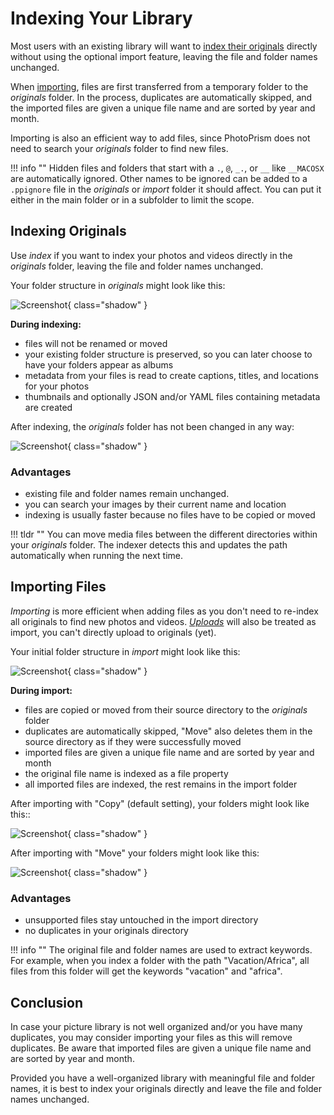 # Indexing Your Library

Most users with an existing library will want to [index their originals](originals.md) directly without using the optional import feature, leaving the file and folder names unchanged.

When [importing](import.md), files are first transferred from a temporary folder to the *originals* folder. In the process, duplicates are automatically skipped, and the imported files are given a unique file name and are sorted by year and month.

Importing is also an efficient way to add files, since PhotoPrism does not need to search your *originals* folder to find new files.

!!! info ""
    Hidden files and folders that start with a `.`, `@`, `_.`, or `__` like `__MACOSX` are automatically ignored. Other names to be
    ignored can be added to a `.ppignore` file in the *originals* or *import* folder it should affect.
    You can put it either in the main folder or in a subfolder to limit the scope.

## Indexing Originals

Use *index* if you want to index your photos and videos directly in the *originals* folder, leaving the file and folder names unchanged.

Your folder structure in *originals* might look like this:

![Screenshot](img/originals-before-after.png){ class="shadow" }
     
**During indexing:**

* files will not be renamed or moved
* your existing folder structure is preserved, so you can later choose to have your folders appear as albums
* metadata from your files is read to create captions, titles, and locations for your photos
* thumbnails and optionally JSON and/or YAML files containing metadata are created

After indexing, the *originals* folder has not been changed in any way:

![Screenshot](img/originals-before-after.png){ class="shadow" }

### Advantages

* existing file and folder names remain unchanged.
* you can search your images by their current name and location
* indexing is usually faster because no files have to be copied or moved

!!! tldr ""
    You can move media files between the different directories within your *originals* folder. The indexer detects this and updates the path automatically when running the next time.

## Importing Files

*Importing* is more efficient when adding files as you don't need to re-index all originals to find new photos and videos.
[*Uploads*](upload.md) will also be treated as import, you can't directly upload to originals (yet).

Your initial folder structure in *import* might look like this:

![Screenshot](img/before-import.png){ class="shadow" }
   
**During import:**

* files are copied or moved from their source directory to the *originals* folder
* duplicates are automatically skipped, "Move" also deletes them in the source directory as if they were successfully moved
* imported files are given a unique file name and are sorted by year and month
* the original file name is indexed as a file property
* all imported files are indexed, the rest remains in the import folder

After importing with "Copy" (default setting), your folders might look like this::

![Screenshot](img/copy-import.png){ class="shadow" }

After importing with "Move" your folders might look like this:

![Screenshot](img/move-import.png){ class="shadow" }

### Advantages

* unsupported files stay untouched in the import directory
* no duplicates in your originals directory

!!! info ""
    The original file and folder names are used to extract keywords. For example, when you index a folder with the path "Vacation/Africa", all files from this folder will get the keywords "vacation" and "africa".

## Conclusion

In case your picture library is not well organized and/or you have many duplicates, you may consider importing your files as this will remove duplicates. Be aware that imported files are given a unique file name and are sorted by year and month.

Provided you have a well-organized library with meaningful file and folder names, it is best to index your originals directly and leave the file and folder names unchanged.
